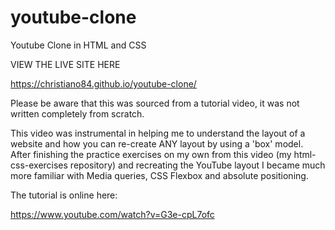 # youtube-clone
Youtube Clone in HTML and CSS

VIEW THE LIVE SITE HERE

https://christiano84.github.io/youtube-clone/

Please be aware that this was sourced from a tutorial video, it was not written completely from scratch.

This video was instrumental in helping me to understand the layout of a website and how you can re-create ANY layout by using a 'box' model.
After finishing the practice exercises on my own from this video (my html-css-exercises repository) and recreating the YouTube layout 
I became much more familiar with Media queries, CSS Flexbox and absolute positioning.

The tutorial is online here:

https://www.youtube.com/watch?v=G3e-cpL7ofc
